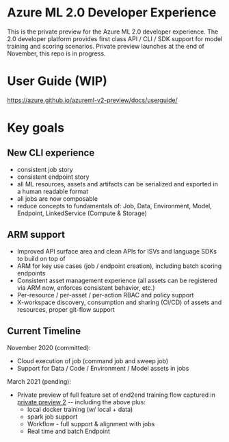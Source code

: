 # Azure ML 2.0 Developer Experience
This is the private preview for the Azure ML 2.0 developer experience.
The 2.0 developer platform provides first class API / CLI / SDK support for model training and scoring scenarios.
Private preview launches at the end of November, this repo is in progress.

# User Guide (WIP)
https://azure.github.io/azureml-v2-preview/docs/userguide/

# Key goals

## New CLI experience
- consistent job story
- consistent endpoint story
- all ML resources, assets and artifacts can be serialized and exported in a human readable format
- all jobs are now composable
- reduce concepts to fundamentals of: Job, Data, Environment, Model, Endpoint, LinkedService (Compute & Storage)

## ARM support
- Improved API surface area and clean APIs for ISVs and language SDKs to build on top of
- ARM for key use cases (job / endpoint creation), including batch scoring endpoints
- Consistent asset management experience (all assets can be registered via ARM now, enforces consistent behavior, etc.)
- Per-resource / per-asset / per-action RBAC and policy support
- X-workspace discovery, consumption and sharing (CI/CD) of assets and resources, proper git-flow support

## Current Timeline

November 2020 (committed): 
  - Cloud execution of job (command job and sweep job)
  - Support for Data / Code / Environment / Model assets in jobs

March 2021 (pending):
- Private preview of full feature set of end2end training flow captured in [private preview 2](specs/job.md)
 -- including the above plus:
  - local docker training (w/ local + data)
  - spark job support
  - Workflow - full support & alignment with jobs
  - Real time and batch Endpoint

